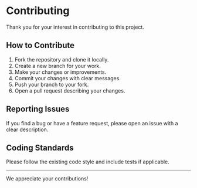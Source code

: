 # Contributing

Thank you for your interest in contributing to this project.

## How to Contribute

1. Fork the repository and clone it locally.
2. Create a new branch for your work.
3. Make your changes or improvements.
4. Commit your changes with clear messages.
5. Push your branch to your fork.
6. Open a pull request describing your changes.

## Reporting Issues

If you find a bug or have a feature request, please open an issue with a clear description.

## Coding Standards

Please follow the existing code style and include tests if applicable.

---

We appreciate your contributions!
